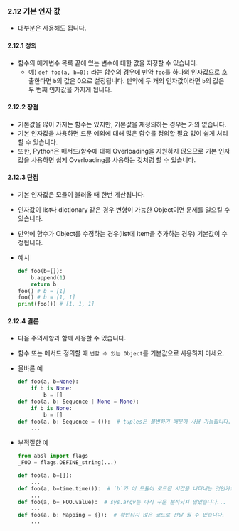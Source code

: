 <a id="s2.12-default-argument-values"></a>

### 2.12 기본 인자 값

- 대부분은 사용해도 됩니다.

<a id="s2.12.1-definition"></a>

#### 2.12.1 정의

- 함수의 매개변수 목록 끝에 있는 변수에 대한 값을 지정할 수 있습니다.
  - 예) `def foo(a, b=0):` 라는 함수의 경우에 만약 `foo`를 하나의 인자값으로 호출한다면 `b`의 값은 0으로 설정됩니다. 만약에 두 개의 인자값이라면 `b`의 값은 두 번째 인자값을 가지게 됩니다.

<a id="s2.12.2-pros"></a>

#### 2.12.2 장점

- 기본값을 많이 가지는 함수는 있지만, 기본값을 재정의하는 경우는 거의 없습니다.
- 기본 인자값을 사용하면 드문 예외에 대해 많은 함수를 정의할 필요 없이 쉽게 처리할 수 있습니다.
- 또한, Python은 매서드/함수에 대해 Overloading을 지원하지 않으므로 기본 인자값을 사용하면 쉽게 Overloading를 사용하는 것처럼 할 수 있습니다.

<a id="s2.12.3-cons"></a>

#### 2.12.3 단점

- 기본 인자값은 모듈이 불러올 때 한번 계산됩니다.
- 인자값이 list나 dictionary 같은 경우 변형이 가능한 Object이면 문제를 일으킬 수 있습니다.
- 만약에 함수가 Object를 수정하는 경우(list에 item을 추가하는 경우) 기본값이 수정됩니다.

- 예시

  ```python
  def foo(b=[]):
      b.append(1)
      return b
  foo() # b = [1]
  foo() # b = [1, 1]
  print(foo()) # [1, 1, 1]
  ```

<a id="s2.12.4-decision"></a>

#### 2.12.4 결론

- 다음 주의사항과 함께 사용할 수 있습니다.
- 함수 또는 메서드 정의할 때 `변할 수 있는 Object`를 기본값으로 사용하지 마세요.
- 올바른 예

  ```python
  def foo(a, b=None):
      if b is None:
          b = []
  def foo(a, b: Sequence | None = None):
      if b is None:
          b = []
  def foo(a, b: Sequence = ()):  # tuples은 불변하기 때문에 사용 가능합니다.
      ...
  ```

- 부적절한 예

  ```python
  from absl import flags
  _FOO = flags.DEFINE_string(...)

  def foo(a, b=[]):
      ...
  def foo(a, b=time.time()):  # `b`가 이 모듈이 로드된 시간을 나타내는 것인가요?
      ...
  def foo(a, b=_FOO.value):  # sys.argv는 아직 구문 분석되지 않았습니다...
      ...
  def foo(a, b: Mapping = {}):  # 확인되지 않은 코드로 전달 될 수 있습니다.
      ...
  ```
